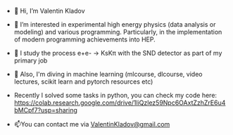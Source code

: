 - 👋 Hi, I’m Valentin Kladov
- 👀 I’m interested in experimental high energy physics (data analysis or modeling) and various programming. Particularly, in the implementation of modern programming achievements into HEP.
- 🌱 I study the process e+e- -> KsKπ with the SND detector as part of my primary job
- 🌱 Also, I'm diving in machine learning (mlcourse, dlcourse, video lectures, scikit learn and pytorch resources etc)
- Recently I solved some tasks in python, you can check my code here: https://colab.research.google.com/drive/1liQzlez59Npc6OAxtZzhZrE6u4bMCpf7?usp=sharing

- 📫You can contact me via ValentinKladov@gmail.com

<!---
KladovValentin/KladovValentin is a ✨ special ✨ repository because its `README.md` (this file) appears on your GitHub profile.
You can click the Preview link to take a look at your changes.
--->
